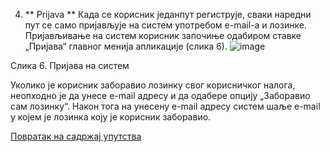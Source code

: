 4. ** Prijava **
Када се корисник једанпут региструје,  сваки наредни пут се само пријављује на систем употребом е-mail-а и лозинке. Пријављивање на систем корисник започиње одабиром ставке „Пријава“ главног менија апликације (слика 6).
![image](https://user-images.githubusercontent.com/29538544/147270911-6664ebae-e17a-435a-b0c3-ec4810c59c35.png)
 
Слика 6. Пријава на систем

Уколико је корисник заборавио лозинку свог корисничког налога, неопходно је да унесе e-mail адресу и да одабере опцију „Заборавио сам лозинку“. Након тога на унесену e-mail адресу  систем шаље е-mail у којем је лозинка коју је корисник заборавио.  

[Повратак на садржај упутства](uputstvo.md#садржај)
